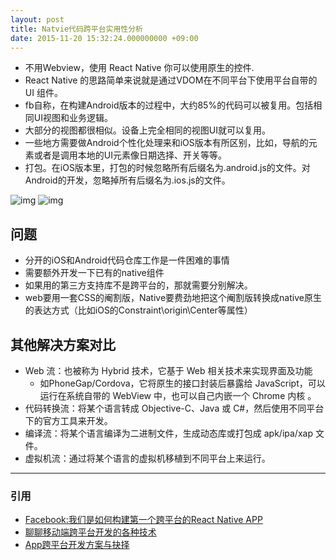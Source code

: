 ```yaml
---
layout: post
title: Natvie代码跨平台实用性分析
date: 2015-11-20 15:32:24.000000000 +09:00
---
```


-   不用Webview，使用 React Native 你可以使用原生的控件.
-   React Native 的思路简单来说就是通过VDOM在不同平台下使用平台自带的 UI 组件。
-   fb自称，在构建Android版本的过程中，大约85%的代码可以被复用。包括相同UI视图和业务逻辑。
-   大部分的视图都很相似。设备上完全相同的视图UI就可以复用。
-   一些地方需要做Android个性化处理来和iOS版本有所区别，比如，导航的元素或者是调用本地的UI元素像日期选择、开关等等。
-   打包。在iOS版本里，打包的时候忽略所有后缀名为.android.js的文件。对Android的开发，忽略掉所有后缀名为.ios.js的文件。

![img](http://7u2qrr.com1.z0.glb.clouddn.com/blog_facebook_demo.png 'iOS app UI')
![img](http://7u2qrr.com1.z0.glb.clouddn.com/blog_facebook_demo2.png 'andorid app UI')
   
## 问题

-   分开的iOS和Android代码仓库工作是一件困难的事情
-   需要额外开发一下已有的native组件
-   如果用的第三方支持库不是跨平台的，那就需要分别解决。
-   web要用一套CSS的阉割版，Native要费劲地把这个阉割版转换成native原生的表达方式（比如iOS的Constraint\origin\Center等属性）

## 其他解决方案对比

-   Web 流：也被称为 Hybrid 技术，它基于 Web 相关技术来实现界面及功能
    -   如PhoneGap/Cordova，它将原生的接口封装后暴露给 JavaScript，可以运行在系统自带的 WebView 中，也可以自己内嵌一个 Chrome 内核 。
-   代码转换流：将某个语言转成 Objective-C、Java 或 C#，然后使用不同平台下的官方工具来开发。
-   编译流：将某个语言编译为二进制文件，生成动态库或打包成 apk/ipa/xap 文件。
-   虚拟机流：通过将某个语言的虚拟机移植到不同平台上来运行。

*********************
### 引用
-   [Facebook:我们是如何构建第一个跨平台的React Native APP](http://ljinkai.github.io/2015/09/21/facebook-react-native-android/)
-   [聊聊移动端跨平台开发的各种技术](http://fex.baidu.com/blog/2015/05/cross-mobile/)
-   [App跨平台开发方案与抉择](http://blog.csdn.net/yzzst/article/details/48313223)

